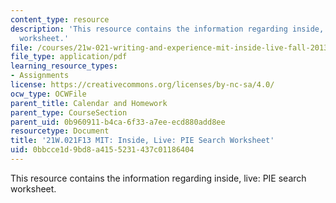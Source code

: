 ```yaml
---
content_type: resource
description: 'This resource contains the information regarding inside, live: PIE search
  worksheet.'
file: /courses/21w-021-writing-and-experience-mit-inside-live-fall-2013/0bbcce1d9bd8a4155231437c01186404_MIT21W_021F13_SearchWork.pdf
file_type: application/pdf
learning_resource_types:
- Assignments
license: https://creativecommons.org/licenses/by-nc-sa/4.0/
ocw_type: OCWFile
parent_title: Calendar and Homework
parent_type: CourseSection
parent_uid: 0b960911-b4ca-6f33-a7ee-ecd880add8ee
resourcetype: Document
title: '21W.021F13 MIT: Inside, Live: PIE Search Worksheet'
uid: 0bbcce1d-9bd8-a415-5231-437c01186404
---
```

This resource contains the information regarding inside, live: PIE search worksheet.